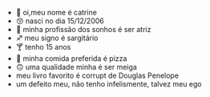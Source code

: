 - 👀 oi,meu nome é catrine
- 😚 nasci no dia 15/12/2006
- 💛 minha profissão dos sonhos é ser atriz
- ♐ meu signo é sargitário
- 🍸 tenho 15 anos
- 🍕 minha comida preferida é pizza
- 🙃 uma qualidade minha é ser meiga 
-  meu livro favorito é corrupt de Douglas Penelope
-  um defeito meu, não tenho infelismente, talvez meu ego
